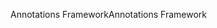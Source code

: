 <span data-ttu-id="2debd-101">Annotations Framework</span><span class="sxs-lookup"><span data-stu-id="2debd-101">Annotations Framework</span></span>